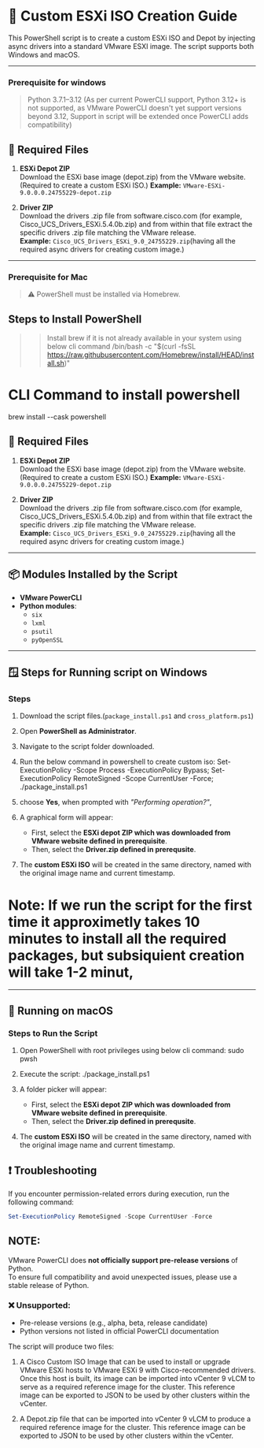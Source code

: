 
# 🔧 Custom ESXi ISO Creation Guide

This PowerShell script is to create a custom ESXi ISO and Depot by injecting async drivers into a standard VMware ESXI image. The script supports both Windows and macOS.

---

### Prerequisite for windows

>Python 3.7.1–3.12 (As per current PowerCLI support, Python 3.12+ is not supported, as VMware PowerCLI doesn't yet support versions beyond 3.12, Support in script will be extended once PowerCLI adds compatibility)

## 📂 Required Files

1. **ESXi Depot ZIP**  
   Download the ESXi base image (depot.zip) from the VMware website.(Required to create a custom ESXi ISO.)
   **Example:** `VMware-ESXi-9.0.0.0.24755229-depot.zip`

2. **Driver ZIP**  
   Download the drivers .zip file from software.cisco.com (for example, Cisco_UCS_Drivers_ESXi.5.4.0b.zip) and from within that file extract the specific drivers .zip file matching the VMware release.  
   **Example:** `Cisco_UCS_Drivers_ESXi_9.0_24755229.zip`(having all the required async drivers for creating custom image.)
---

### Prerequisite for Mac

> ⚠️ PowerShell must be installed via Homebrew.

## Steps to Install PowerShell

>> Install brew if it is not already available in your system using below cli command
/bin/bash -c "$(curl -fsSL https://raw.githubusercontent.com/Homebrew/install/HEAD/install.sh)"

# CLI Command to install powershell

brew install --cask powershell

## 📂 Required Files

1. **ESXi Depot ZIP**  
   Download the ESXi base image (depot.zip) from the VMware website.(Required to create a custom ESXi ISO.)
   **Example:** `VMware-ESXi-9.0.0.0.24755229-depot.zip`

2. **Driver ZIP**  
   Download the drivers .zip file from software.cisco.com (for example, Cisco_UCS_Drivers_ESXi.5.4.0b.zip) and from within that file extract the specific drivers .zip file matching the VMware release.  
   **Example:** `Cisco_UCS_Drivers_ESXi_9.0_24755229.zip`(having all the required async drivers for creating custom image.)
---

## 📦 Modules Installed by the Script

- **VMware PowerCLI**
- **Python modules**:
  - `six`
  - `lxml`
  - `psutil`
  - `pyOpenSSL`

---


## 🪟 Steps for Running script on Windows

### Steps

1. Download the script files.(`package_install.ps1` and  `cross_platform.ps1`)
2. Open **PowerShell as Administrator**.
3. Navigate to the script folder downloaded.
4. Run the below command in powershell to create custom iso:
   Set-ExecutionPolicy -Scope Process -ExecutionPolicy Bypass; Set-ExecutionPolicy RemoteSigned -Scope CurrentUser -Force; ./package_install.ps1
5. choose **Yes**, when prompted with *"Performing operation?"*, 
6. A graphical form will appear:
   - First, select the **ESXi depot ZIP which was downloaded from VMware website defined in prerequisite**.
   - Then, select the **Driver.zip defined in prerequsite**.

7. The **custom ESXi ISO** will be created in the same directory, named with the original image name and current timestamp.

# Note: If we run the script for the first time it approximetly takes 10 minutes to install all the required packages, but subsiquient creation will take 1-2 minut,

---

## 🍏 Running on macOS

### Steps to Run the Script

1. Open PowerShell with root privileges using below cli command:
   sudo pwsh

2. Execute the script:
   ./package_install.ps1
   
3. A folder picker will appear:
   - First, select the **ESXi depot ZIP which was downloaded from VMware website defined in prerequisite**.
   - Then, select the **Driver.zip defined in prerequsite**.

4. The **custom ESXi ISO** will be created in the same directory, named with the original image name and current timestamp.


## ❗ Troubleshooting

If you encounter permission-related errors during execution, run the following command:

```powershell
Set-ExecutionPolicy RemoteSigned -Scope CurrentUser -Force
```

## NOTE:
VMware PowerCLI does **not officially support pre-release versions** of Python.  
To ensure full compatibility and avoid unexpected issues, please use a stable release of Python.

### ❌ Unsupported:
- Pre-release versions (e.g., alpha, beta, release candidate)
- Python versions not listed in official PowerCLI documentation

The script will produce two files: 

1. A Cisco Custom ISO Image that can be used to install or upgrade VMware ESXi hosts to VMware ESXi 9 with Cisco-recommended drivers. Once this host is built, its image can be imported into vCenter 9 vLCM to serve as a required reference image for the cluster. This reference image can be exported to JSON to be used by other clusters within the vCenter.

2. A Depot.zip file that can be imported into vCenter 9 vLCM to produce a required reference image for the cluster. This reference image can be exported to JSON to be used by other clusters within the vCenter.